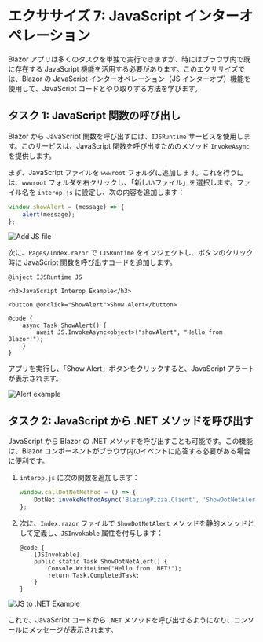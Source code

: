 
# エクササイズ 7: JavaScript インターオペレーション

Blazor アプリは多くのタスクを単独で実行できますが、時にはブラウザ内で既に存在する JavaScript 機能を活用する必要があります。このエクササイズでは、Blazor の JavaScript インターオペレーション（JS インターオプ）機能を使用して、JavaScript コードとやり取りする方法を学びます。

## タスク 1: JavaScript 関数の呼び出し

Blazor から JavaScript 関数を呼び出すには、`IJSRuntime` サービスを使用します。このサービスは、JavaScript 関数を呼び出すためのメソッド `InvokeAsync` を提供します。

まず、JavaScript ファイルを `wwwroot` フォルダに追加します。これを行うには、`wwwroot` フォルダを右クリックし、「新しいファイル」を選択します。ファイル名を `interop.js` に設定し、次の内容を追加します：

```javascript
window.showAlert = (message) => {
    alert(message);
};
```

![Add JS file](images/AddJSFile.png)

次に、`Pages/Index.razor` で `IJSRuntime` をインジェクトし、ボタンのクリック時に JavaScript 関数を呼び出すコードを追加します。

```razor
@inject IJSRuntime JS

<h3>JavaScript Interop Example</h3>

<button @onclick="ShowAlert">Show Alert</button>

@code {
    async Task ShowAlert() {
        await JS.InvokeAsync<object>("showAlert", "Hello from Blazor!");
    }
}
```

アプリを実行し、「Show Alert」ボタンをクリックすると、JavaScript アラートが表示されます。

![Alert example](images/AlertExample.png)

## タスク 2: JavaScript から .NET メソッドを呼び出す

JavaScript から Blazor の .NET メソッドを呼び出すことも可能です。この機能は、Blazor コンポーネントがブラウザ内のイベントに応答する必要がある場合に便利です。

1. `interop.js` に次の関数を追加します：

    ```javascript
    window.callDotNetMethod = () => {
        DotNet.invokeMethodAsync('BlazingPizza.Client', 'ShowDotNetAlert');
    };
    ```

2. 次に、`Index.razor` ファイルで `ShowDotNetAlert` メソッドを静的メソッドとして定義し、`JSInvokable` 属性を付与します：

    ```razor
    @code {
        [JSInvokable]
        public static Task ShowDotNetAlert() {
            Console.WriteLine("Hello from .NET!");
            return Task.CompletedTask;
        }
    }
    ```

![JS to .NET Example](images/JSInvokeExample.png)

これで、JavaScript コードから `.NET` メソッドを呼び出せるようになり、コンソールにメッセージが表示されます。
